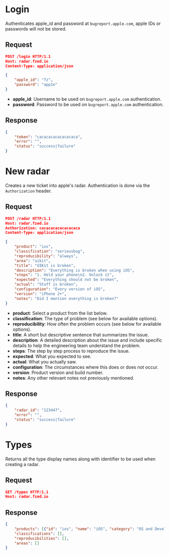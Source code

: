 Login
=====

Authenticates apple_id and password at `bugreport.apple.com`, apple IDs
or passwords will not be stored.

Request
-------

```json
POST /login HTTP/1.1
Host: radar.fzed.io
Content-Type: application/json

{
    "apple_id": "fz",
    "password": "app1e"
}
```

 - **apple_id**: Username to be used on `bugreport.apple.com`
   authentication.
 - **password**: Password to be used on `bugreport.apple.com`
   authentication.

Response
--------

```json
{
    "token": "cacacacacacacacaca",
    "error": "",
    "status": "success|failure"
}
```

New radar
=========

Creates a new ticket into apple's radar. Authentication is done via the
`Authorization` header.

Request
-------

```json
POST /radar HTTP/1.1
Host: radar.fzed.io
Authorization: cacacacacacacacaca
Content-Type: application/json

{
    "product": "ios",
    "classification": "seriousbug",
    "reproducibility": "always",
    "area": "uikit",
    "title": "UIKit is broken",
    "description": "Everything is broken when using iOS",
    "steps": "1. Hold your phone\n2. Unlock it",
    "expected": "Everything should not be broken",
    "actual": "Stuff is broken",
    "configuration": "Every version of iOS",
    "version": "iPhone 2+",
    "notes": "Did I mention everything is broken?"
}
```

 - **product**: Select a product from the list below.
 - **classification**: The type of problem (see below for available options).
 - **reproducibility**: How often the problem occurs (see below for available
   options).
 - **title**: A short but descriptive sentence that summarizes the issue.
 - **description**: A detailed description about the issue and include
   specific details to help the engineering team understand the problem.
 - **steps**: The step by step process to reproduce the issue.
 - **expected**: What you expected to see.
 - **actual**: What you actually saw.
 - **configuration**: The circumstances where this does or does not occur.
 - **version**: Product version and build number.
 - **notes**: Any other relevant notes not previously mentioned.


Response
--------

```json
{
    "radar_id": "123447",
    "error": "",
    "status": "success|failure"
}
```

Types
=====

Returns all the type display names along with identifier to be used when
creating a radar.

Request
-------

```json
GET /types HTTP/1.1
Host: radar.fzed.io
```

Response
--------

```json
{
    "products": [{"id": "ios", "name": "iOS", "category": "OS and Development"}],
    "classifications": [],
    "reproducibilities": [],
    "areas": []
}
```
